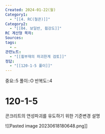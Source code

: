 ```yaml
---
Created: 2024-01-22(월)
Category1:
  - "[[4. RC(철콘)]]"
Category2:
  - "[[04. 보일반, 휨강도]]"
RC 계산형 목차: 
Sources: 
tags:
  - ✏️
관련노트:
  - "[[휨부재의 파괴한계 검토]]"
정답:
  - "[[120-1-5 풀이]]"
---
```

중요::5
풀이::O
반복도::4

#  120-1-5


콘크리트의 연성파괴를 유도하기 위한 기준변경 설명

![[Pasted image 20230618180648.png]]